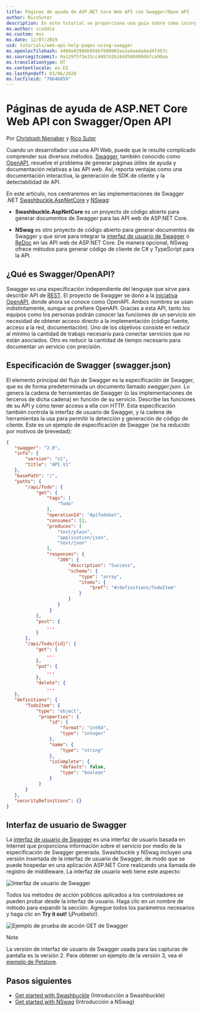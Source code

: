```yaml
---
title: Páginas de ayuda de ASP.NET Core Web API con Swagger/Open API
author: RicoSuter
description: En este tutorial se proporciona una guía sobre cómo incorporar Swagger para generar documentación y páginas de ayuda para una aplicación de API web.
ms.author: scaddie
ms.custom: mvc
ms.date: 12/07/2019
uid: tutorials/web-api-help-pages-using-swagger
ms.openlocfilehash: 4408e02996b958bf009903aa1e4eeda9ad4f457c
ms.sourcegitcommit: 9a129f5f3e31cc449742b164d5004894bfca90aa
ms.translationtype: HT
ms.contentlocale: es-ES
ms.lasthandoff: 03/06/2020
ms.locfileid: "78646859"
---
```

# <a name="aspnet-core-web-api-help-pages-with-swagger--openapi"></a>Páginas de ayuda de ASP.NET Core Web API con Swagger/Open API

Por [Christoph Nienaber](https://twitter.com/zuckerthoben) y [Rico Suter](https://blog.rsuter.com/)

Cuando un desarrollador usa una API Web, puede que le resulte complicado comprender sus diversos métodos. [Swagger](https://swagger.io/), también conocido como [OpenAPI](https://www.openapis.org/), resuelve el problema de generar páginas útiles de ayuda y documentación relativas a las API web. Así, reporta ventajas como una documentación interactiva, la generación de SDK de cliente y la detectabilidad de API.

En este artículo, nos centraremos en las implementaciones de Swagger .NET [Swashbuckle.AspNetCore](https://github.com/domaindrivendev/Swashbuckle.AspNetCore) y [NSwag](https://github.com/RicoSuter/NSwag):

* **Swashbuckle.AspNetCore** es un proyecto de código abierto para generar documentos de Swagger para las API web de ASP.NET Core.

* **NSwag** es otro proyecto de código abierto para generar documentos de Swagger y que sirve para integrar la [interfaz de usuario de Swagger](https://swagger.io/swagger-ui/) o [ReDoc](https://github.com/Rebilly/ReDoc) en las API web de ASP.NET Core. De manera opcional, NSwag ofrece métodos para generar código de cliente de C# y TypeScript para la API.

## <a name="what-is-swagger--openapi"></a>¿Qué es Swagger/OpenAPI?

Swagger es una especificación independiente del lenguaje que sirve para describir API de [REST](https://en.wikipedia.org/wiki/Representational_state_transfer). El proyecto de Swagger se donó a la [iniciativa OpenAPI](https://www.openapis.org/), donde ahora se conoce como OpenAPI. Ambos nombres se usan indistintamente, aunque se prefiere OpenAPI. Gracias a esta API, tanto los equipos como los personas podrán conocer las funciones de un servicio sin necesidad de obtener acceso directo a la implementación (código fuente, acceso a la red, documentación). Uno de los objetivos consiste en reducir al mínimo la cantidad de trabajo necesario para conectar servicios que no están asociados. Otro es reducir la cantidad de tiempo necesario para documentar un servicio con precisión.

## <a name="swagger-specification-swaggerjson"></a>Especificación de Swagger (swagger.json)

El elemento principal del flujo de Swagger es la especificación de Swagger, que es de forma predeterminada un documento llamado *swagger.json*. Lo genera la cadena de herramientas de Swagger (o las implementaciones de terceros de dicha cadena) en función de su servicio. Describe las funciones de su API y cómo tener acceso a ella con HTTP. Esta especificación también controla la interfaz de usuario de Swagger, y la cadena de herramientas la usa para permitir la detección y generación de código de cliente. Este es un ejemplo de especificación de Swagger (se ha reducido por motivos de brevedad):

```json
{
   "swagger": "2.0",
   "info": {
       "version": "v1",
       "title": "API V1"
   },
   "basePath": "/",
   "paths": {
       "/api/Todo": {
           "get": {
               "tags": [
                   "Todo"
               ],
               "operationId": "ApiTodoGet",
               "consumes": [],
               "produces": [
                   "text/plain",
                   "application/json",
                   "text/json"
               ],
               "responses": {
                   "200": {
                       "description": "Success",
                       "schema": {
                           "type": "array",
                           "items": {
                               "$ref": "#/definitions/TodoItem"
                           }
                       }
                   }
                }
           },
           "post": {
               ...
           }
       },
       "/api/Todo/{id}": {
           "get": {
               ...
           },
           "put": {
               ...
           },
           "delete": {
               ...
   },
   "definitions": {
       "TodoItem": {
           "type": "object",
            "properties": {
                "id": {
                    "format": "int64",
                    "type": "integer"
                },
                "name": {
                    "type": "string"
                },
                "isComplete": {
                    "default": false,
                    "type": "boolean"
                }
            }
       }
   },
   "securityDefinitions": {}
}
```

## <a name="swagger-ui"></a>Interfaz de usuario de Swagger

La [interfaz de usuario de Swagger](https://swagger.io/swagger-ui/) es una interfaz de usuario basada en Internet que proporciona información sobre el servicio por medio de la especificación de Swagger generada. Swashbuckle y NSwag incluyen una versión insertada de la interfaz de usuario de Swagger, de modo que se puede hospedar en una aplicación ASP.NET Core realizando una llamada de registro de middleware. La interfaz de usuario web tiene este aspecto:

![Interfaz de usuario de Swagger](web-api-help-pages-using-swagger/_static/swagger-ui.png)

Todos los métodos de acción públicos aplicados a los controladores se pueden probar desde la interfaz de usuario. Haga clic en un nombre de método para expandir la sección. Agregue todos los parámetros necesarios y haga clic en **Try it out!** (¡Pruébelo!).

![Ejemplo de prueba de acción GET de Swagger](web-api-help-pages-using-swagger/_static/get-try-it-out.png)

> [!NOTE]
> La versión de interfaz de usuario de Swagger usada para las capturas de pantalla es la versión 2. Para obtener un ejemplo de la versión 3, vea el [ejemplo de Petstore](https://petstore.swagger.io/).

## <a name="next-steps"></a>Pasos siguientes

* [Get started with Swashbuckle](xref:tutorials/get-started-with-swashbuckle) (Introducción a Swashbuckle)
* [Get started with NSwag](xref:tutorials/get-started-with-nswag) (Introducción a NSwag)
